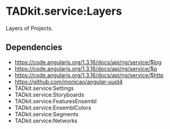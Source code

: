 



# TADkit.service:Layers











Layers of Projects.







## Dependencies


* https://code.angularjs.org/1.3.16/docs/api/ng/service/$log
* https://code.angularjs.org/1.3.16/docs/api/ng/service/$q
* https://code.angularjs.org/1.3.16/docs/api/ng/service/$http
* https://github.com/monicao/angular-uuid4
* TADkit.service:Settings
* TADkit.service:Storyboards
* TADkit.service:FeaturesEnsembl
* TADkit.service:EnsemblColors
* TADkit.service:Segments
* TADkit.service:Networks



  










